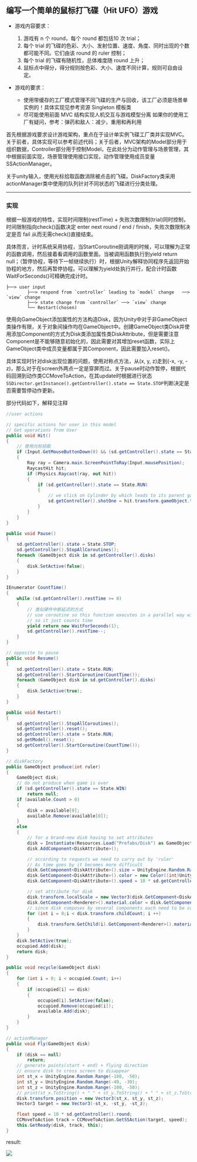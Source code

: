 ## 编写一个简单的鼠标打飞碟（Hit UFO）游戏

+ 游戏内容要求：
    1. 游戏有 n 个 round，每个 round 都包括10 次 trial；
    2. 每个 trial 的飞碟的色彩、大小、发射位置、速度、角度、同时出现的个数都可能不同。它们由该 round 的 ruler 控制；
    3. 每个 trial 的飞碟有随机性，总体难度随 round 上升；
    4. 鼠标点中得分，得分规则按色彩、大小、速度不同计算，规则可自由设定。

+ 游戏的要求：
    + 使用带缓存的工厂模式管理不同飞碟的生产与回收，该工厂必须是场景单实例的！具体实现见参考资源 Singleton 模板类
    + 尽可能使用前面 MVC 结构实现人机交互与游戏模型分离
如果你的使用工厂有疑问，参考：弹药和敌人：减少，重用和再利用


首先根据游戏要求设计游戏架构，重点在于设计单实例飞碟工厂类并实现MVC。关于前者，具体实现可以参考前述代码；关于后者，MVC架构的Model部分用于组织数据，Controller部分用于控制Model，在此处分为动作管理与场景管理，其中根据前面实现，场景管理使用接口实现，动作管理使用成员变量SSActionManager。

关于unity输入，使用光标拾取函数消除被点击的飞碟。DiskFactory类采用actionManager类中使用的队列针对不同状态的飞碟进行分类处理。

---

### 实现

根据一般游戏的特性，实现时间限制(restTime) + 失败次数限制(trial)同时控制，时间限制指向check()函数决定 enter next round / end / finish，失败次数限制决定是否 fail 从而无需check()直接结束。

具体而言，计时系统采用协程，当StartCoroutine刚调用的时候，可以理解为正常的函数调用，然后接着看调用的函数里面。当被调用函数执行到yield return null；（暂停协程，等待下一帧继续执行）时，根据Unity解释协同程序先返回开始协程的地方，然后再暂停协程。可以理解为yield处执行并行，配合计时函数WaitForSeconds()可精确完成计时。

```
├──> user input
		├──> respond from `controller` leading to `model` change   ──> `view` change
		├──> state change from `controller` ──> `view` change
	   	└── Restart(chosen)
```

使用向GameObject添加属性的方法构造Disk，因为Unity中对于非GameObject类操作有限，关于对象间操作均在GameObject中。创建GameObject类Disk并使用添加Component的方式为Disk类添加属性类DiskAttribute，但是需要注意Component是不能够随意初始化的，因此需要对其增加reset函数，实际上GameObject类中成员变量都属于其Component，因此需要加入reset()。


具体实现时针对disk出现位置的问题，使用对称点方法，从(x, y, z)走到(-x, -y, -z)，那么对于在screen外两点一定是穿屏而过。关于pause时动作暂停，根据代码回溯到动作类CCMoveToAction，在其update时根据进行状态`SSDirector.getInstance().getController().state == State.STOP`判断决定是否需要暂停动作更新。

部分代码如下，解释见注释
```csharp
//user actions

// specific actions for user in this model
// Get operations from User
public void Hit()
{
	// 使用光标拾取
	if (Input.GetMouseButtonDown(0) && (sd.getController().state == State.RUN))
	{
		Ray ray = Camera.main.ScreenPointToRay(Input.mousePosition);
		RaycastHit hit;
		if (Physics.Raycast(ray, out hit))
		{
			if (sd.getController().state == State.RUN)
			{
				// we click on Cylinder by which leads to its parent gameobject - Disk
				sd.getController().shotOne = hit.transform.gameObject.transform.parent.gameObject;
			}
		}
	}
}

public void Pause()
{
	sd.getController().state = State.STOP;
	sd.getController().StopAllCoroutines();
	foreach (GameObject disk in sd.getController().disks)
	{
		disk.SetActive(false);
	}
}

IEnumerator CountTime()
{
	while (sd.getController().restTime >= 0)
	{
		// 类似硬件中断延迟的方式
		// use coroutine so this function executes in a parallel way with other processes
		// so it just counts time
		yield return new WaitForSeconds(1);
		sd.getController().restTime--;
	}
}

// opposite to pause
public void Resume()
{
	sd.getController().state = State.RUN;
	sd.getController().StartCoroutine(CountTime());
	foreach (GameObject disk in sd.getController().disks)
	{
		disk.SetActive(true);
	}
}

public void Restart()
{
	sd.getController().StopAllCoroutines();
	sd.getController().reset();
	sd.getController().state = State.RUN;
	sd.getModel().reset();
	sd.getController().StartCoroutine(CountTime());
}
```

```csharp
// diskFactory
public GameObject produce(int ruler)
{
	GameObject disk;
	// do not produce when game is over
	if (sd.getController().state == State.WIN)
		return null;
	if (available.Count > 0)
	{
		disk = available[0];
		available.Remove(available[0]);
	}
	else
	{
		// for a brand-new disk having to set attributes
		disk = Instantiate(Resources.Load("Prefabs/Disk") as GameObject);
		disk.AddComponent<DiskAttribute>();

		// according to requests we need to carry out by 'ruler'
		// As time goes by it becomes more difficult
		disk.GetComponent<DiskAttribute>().size = UnityEngine.Random.Range(0.5f, 3.0f);
		disk.GetComponent<DiskAttribute>().color = new Color((int)UnityEngine.Random.Range(0, Mathf.Min(ruler << 1, 255)), (int)UnityEngine.Random.Range(0, Mathf.Min(ruler << 1, 255)), (int)UnityEngine.Random.Range(0, Mathf.Min(ruler << 1, 255)), (int)UnityEngine.Random.Range(0, Mathf.Min(ruler << 1, 255)));
		disk.GetComponent<DiskAttribute>().speed = 10 * sd.getController().round;

		// set attribute for disk
		disk.transform.localScale = new Vector3(disk.GetComponent<DiskAttribute>().size, disk.GetComponent<DiskAttribute>().size, disk.GetComponent<DiskAttribute>().size);
		disk.GetComponent<Renderer>().material.color = disk.GetComponent<DiskAttribute>().color;
		// since disk composes by several components each need to be colored
		for (int i = 0;i < disk.transform.childCount; i ++)
		{
			disk.transform.GetChild(i).GetComponent<Renderer>().material.color = new Color((int)UnityEngine.Random.Range(0, Mathf.Min(ruler << 1, 255)), (int)UnityEngine.Random.Range(0, Mathf.Min(ruler << 1, 255)), (int)UnityEngine.Random.Range(0, Mathf.Min(ruler << 1, 255)), (int)UnityEngine.Random.Range(0, Mathf.Min(ruler << 1, 255)));
		}
	}
	disk.SetActive(true);
	occupied.Add(disk);
	return disk;
}

public void recycle(GameObject disk)
{
	for (int i = 0; i < occupied.Count; i++)
	{
		if (occupied[i] == disk)
		{
			occupied[i].SetActive(false);
			occupied.Remove(occupied[i]);
			available.Add(disk);
		}
	}
}
```

```csharp
// actionManager
public void Fly(GameObject disk)
{
	if (disk == null)
		return;
	// generate points(start + end) + flying direction
	// ensure disk to cross screen to disappear
	int st_x = UnityEngine.Random.Range(-100, -50);
	int st_y = UnityEngine.Random.Range(-40, -30);
	int st_z = UnityEngine.Random.Range(-100, -50);
	// print(st_x.ToString() + " " + st_y.ToString() + " " + st_z.ToString());
	disk.transform.position = new Vector3(st_x, st_y, st_z);
	Vector3 target = new Vector3(-st_x, -st_y, -st_z);

	float speed = 10 * sd.getController().round;
	CCMoveToAction track = CCMoveToAction.GetSSAction(target, speed);
	this.GetReady(disk, track, this);
}
```

result:

![](https://github.com/glb400/glb400.github.io/blob/master/_posts/img/8.png?raw=true)
